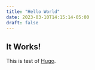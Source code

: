 ```yaml
---
title: "Hello World"
date: 2023-03-10T14:15:14-05:00
draft: false
---
```

## It Works!

This is test of [Hugo](https://gohugo.io).

